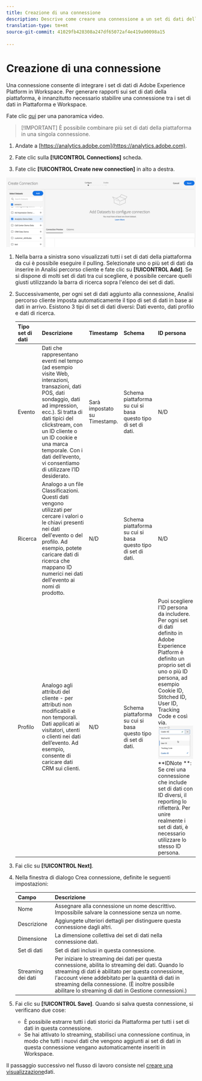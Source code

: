 ```yaml
---
title: Creazione di una connessione
description: Descrive come creare una connessione a un set di dati della piattaforma in Customer Journey Analytics.
translation-type: tm+mt
source-git-commit: 41029fb428308a247df65072af4e419a90098a15

---
```



# Creazione di una connessione

Una connessione consente di integrare i set di dati di Adobe Experience Platform in Workspace. Per generare rapporti sui set di dati della piattaforma, è innanzitutto necessario stabilire una connessione tra i set di dati in Piattaforma e Workspace.

Fate clic [qui](https://docs.adobe.com/content/help/en/platform-learn/tutorials/cja/connecting-customer-journey-analytics-to-data-sources-in-platform.html) per una panoramica video.

>[!IMPORTANT] È possibile combinare più set di dati della piattaforma in una singola connessione.

1. Andate a [https://analytics.adobe.com](https://analytics.adobe.com).

1. Fate clic sulla **[!UICONTROL Connections]** scheda.

1. Fate clic **[!UICONTROL Create new connection]** in alto a destra.

![Crea connessione](assets/create-connection.png)

1. Nella barra a sinistra sono visualizzati tutti i set di dati della piattaforma da cui è possibile eseguire il pulling. Selezionate uno o più set di dati da inserire in Analisi percorso cliente e fate clic su **[!UICONTROL Add]**. Se si dispone di molti set di dati tra cui scegliere, è possibile cercare quelli giusti utilizzando la barra di ricerca sopra l&#39;elenco dei set di dati.

1. Successivamente, per ogni set di dati aggiunto alla connessione, Analisi percorso cliente imposta automaticamente il tipo di set di dati in base ai dati in arrivo. Esistono 3 tipi di set di dati diversi: Dati evento, dati profilo e dati di ricerca.

   | Tipo set di dati | Descrizione | Timestamp | Schema | ID persona |
   |---|---|---|---|---|
   | Evento | Dati che rappresentano eventi nel tempo (ad esempio visite Web, interazioni, transazioni, dati POS, dati sondaggio, dati ad impression, ecc.). Si tratta di dati tipici del clickstream, con un ID cliente o un ID cookie e una marca temporale. Con i dati dell’evento, vi consentiamo di utilizzare l’ID desiderato. | Sarà impostato su Timestamp. | Schema piattaforma su cui si basa questo tipo di set di dati. | N/D |
   | Ricerca | Analogo a un file Classificazioni. Questi dati vengono utilizzati per cercare i valori o le chiavi presenti nei dati dell&#39;evento o del profilo. Ad esempio, potete caricare dati di ricerca che mappano ID numerici nei dati dell&#39;evento ai nomi di prodotto. | N/D | Schema piattaforma su cui si basa questo tipo di set di dati. | N/D |
   | Profilo | Analogo agli attributi del cliente - per attributi non modificabili e non temporali. Dati applicati ai visitatori, utenti o clienti nei dati dell’evento. Ad esempio, consente di caricare dati CRM sui clienti. | N/D | Schema piattaforma su cui si basa questo tipo di set di dati. | Puoi scegliere l’ID persona da includere. Per ogni set di dati definito in Adobe Experience Platform è definito un proprio set di uno o più ID persona, ad esempio Cookie ID, Stitched ID, User ID, Tracking Code e così via.<br>![Persona](assets/person-id.png)**IDNote **: Se crei una connessione che include set di dati con ID diversi, il reporting lo rifletterà. Per unire realmente i set di dati, è necessario utilizzare lo stesso ID persona. |

1. Fai clic su **[!UICONTROL Next]**.

1. Nella finestra di dialogo Crea connessione, definite le seguenti impostazioni:

   | Campo | Descrizione |
   |---|---|
   | Nome | Assegnare alla connessione un nome descrittivo. Impossibile salvare la connessione senza un nome. |
   | Descrizione | Aggiungete ulteriori dettagli per distinguere questa connessione dagli altri. |
   | Dimensione | La dimensione collettiva dei set di dati nella connessione dati. |
   | Set di dati | Set di dati inclusi in questa connessione. |
   | Streaming dei dati | Per iniziare lo streaming dei dati per questa connessione, abilita lo streaming dei dati. Quando lo streaming di dati è abilitato per questa connessione, l&#39;account viene addebitato per la quantità di dati in streaming della connessione. (È inoltre possibile abilitare lo streaming di dati in Gestione connessioni.) |

1. Fai clic su **[!UICONTROL Save]**. Quando si salva questa connessione, si verificano due cose:

   * È possibile estrarre tutti i dati storici da Piattaforma per tutti i set di dati in questa connessione.
   * Se hai attivato lo streaming, stabilisci una connessione continua, in modo che tutti i nuovi dati che vengono aggiunti ai set di dati in questa connessione vengano automaticamente inseriti in Workspace.

Il passaggio successivo nel flusso di lavoro consiste nel [creare una visualizzazione](/help/data-views/create-dataview.md)dati.
